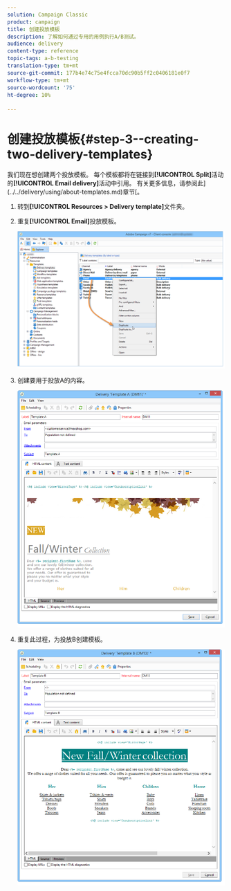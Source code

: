 ```yaml
---
solution: Campaign Classic
product: campaign
title: 创建投放模板
description: 了解如何通过专用的用例执行A/B测试。
audience: delivery
content-type: reference
topic-tags: a-b-testing
translation-type: tm+mt
source-git-commit: 177b4e74c75e4fcca70dc90b5ff2c0406181e0f7
workflow-type: tm+mt
source-wordcount: '75'
ht-degree: 10%

---
```



# 创建投放模板{#step-3--creating-two-delivery-templates}

我们现在想创建两个投放模板。 每个模板都将在链接到&#x200B;**[!UICONTROL Split]**&#x200B;活动的&#x200B;**[!UICONTROL Email delivery]**&#x200B;活动中引用。 有关更多信息，请参阅此](../../delivery/using/about-templates.md)章节[。

1. 转到&#x200B;**[!UICONTROL Resources > Delivery template]**&#x200B;文件夹。
1. 重复&#x200B;**[!UICONTROL Email]**&#x200B;投放模板。

   ![](assets/use_case_abtesting_deliverymodel_001.png)

1. 创建要用于投放A的内容。

   ![](assets/use_case_abtesting_deliverymodel_002.png)

1. 重复此过程，为投放B创建模板。

   ![](assets/use_case_abtesting_deliverymodel_003.png)
